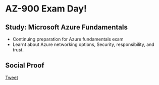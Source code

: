 
# AZ-900 Exam Day!

## Study: Microsoft Azure Fundamentals 

- Continuing preparation for Azure fundamentals exam
- Learnt about Azure networking options, Security, responsibility, and trust.

## Social Proof

[Tweet](https://twitter.com/SudhaKishoreBC/status/1292459653494906881)
